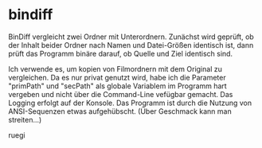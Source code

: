 # bindiff
BinDiff vergleicht zwei Ordner mit Unterordnern.
Zunächst wird geprüft, ob der Inhalt beider Ordner nach Namen und Datei-Größen identisch ist,
dann prüft das Programm binäre darauf, ob Quelle und Ziel identisch sind.

Ich verwende es, um kopien von Filmordnern mit dem Original zu vergleichen.
Da es nur privat genutzt wird, habe ich die Parameter "primPath" und "secPath"
als globale Variablem im Programm hart vergeben und nicht über die Command-Line vefügbar gemacht.
Das Logging erfolgt auf der Konsole.
Das Programm ist durch die Nutzung von ANSI-Sequenzen etwas aufgehübscht. (Über Geschmack kann man streiten...)

ruegi
